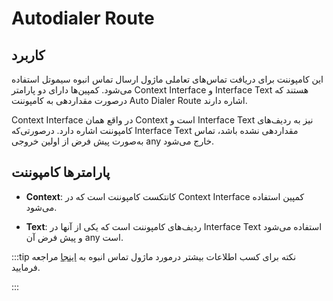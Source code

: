 

# Autodialer Route

## کاربرد
این کامپوننت برای دریافت تماس‌‌های تعاملی ماژول ارسال تماس انبوه سیموتل استفاده می‌‌شود. كمپین‌‌ها دارای دو پارامتر Context Interface و Interface Text هستند كه درصورت مقدار‌‌دهی به كامپوننت  Auto Dialer Route اشاره دارند.

Context Interface در واقع همان Context است و Interface Text نیز به ردیف‌‌های كامپوننت اشاره دارد. درصورتی‌‌كه Interface Text مقدار‌‌دهی نشده باشد، تماس به‌صورت پیش فرض از اولین خروجی any خارج می‌‌شود.



## پارامترها کامپوننت

- **Context**: كانتكست كامپوننت است كه در Context Interface كمپین استفاده می‌‌شود.

- **Text**: ردیف‌‌های كامپوننت است كه یكی از آنها در Interface Text استفاده می‌‌شود و پیش فرض آن any است.

:::tip نکته
برای کسب اطلاعات بیشتر درمورد ماژول تماس انبوه به [اینجا](/autodialer/introad) مراجعه فرمایید.
 
:::

